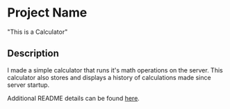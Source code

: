 # Project Name

"This is a Calculator"

## Description

I made a simple calculator that runs it's math operations on the server. This calculator also stores and displays a history of calculations made since server startup. 

Additional README details can be found [here](https://github.com/PrimeAcademy/readme-template/blob/master/README.md).





